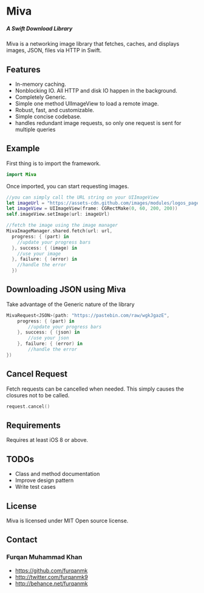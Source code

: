 # Miva
##### A Swift Download Library

Miva is a networking image library that fetches, caches, and displays images, JSON, files via HTTP in Swift.

## Features

- In-memory caching.
- Nonblocking IO. All HTTP and disk IO happen in the background.
- Completely Generic.
- Simple one method UIImageView to load a remote image.
- Robust, fast, and customizable.
- Simple concise codebase.
- handles redundant image requests, so only one request is sent for multiple queries

## Example

First thing is to import the framework.

```swift
import Miva
```

Once imported, you can start requesting images.

```swift
//you can simply call the URL string on your UIImageView
let imageUrl = "https://assets-cdn.github.com/images/modules/logos_page/GitHub-Mark.png"
let imageView = UIImageView(frame: CGRectMake(0, 60, 200, 200))
self.imageView.setImage(url: imageUrl)

//fetch the image using the image manager
MivaImageManager.shared.fetch(url: url,
  progress: { (part) in
    //update your progress bars
  }, success: { (image) in
    //use your image
  }, failure: { (error) in
    //handle the error
  })
```

## Downloading JSON using Miva
Take advantage of the Generic nature of the library
```swift
MivaRequest<JSON>(path: "https://pastebin.com/raw/wgkJgazE",
    progress: { (part) in
        //update your progress bars
    }, success: { (json) in
        //use your json
    }, failure: { (error) in
        //handle the error
})
```

## Cancel Request
Fetch requests can be cancelled when needed. This simply causes the closures not to be called.
```swift
request.cancel()
```

## Requirements

Requires at least iOS 8 or above.

## TODOs
- Class and method documentation
- Improve design pattern
- Write test cases

## License

Miva is licensed under MIT Open source license.

## Contact

### Furqan Muhammad Khan
* https://github.com/furqanmk
* http://twitter.com/furqanmk9
* http://behance.net/furqanmk

